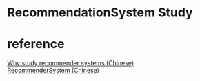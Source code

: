 # RecommendationSystem Study

# reference
[Why study recommender systems (Chinese)](https://www.youtube.com/playlist?list=PLCemT-oocgalODXpQ-EP_IfrrD-A--40h) <br />
[RecommenderSystem (Chinese)](https://github.com/wangshusen/RecommenderSystem) <br />

